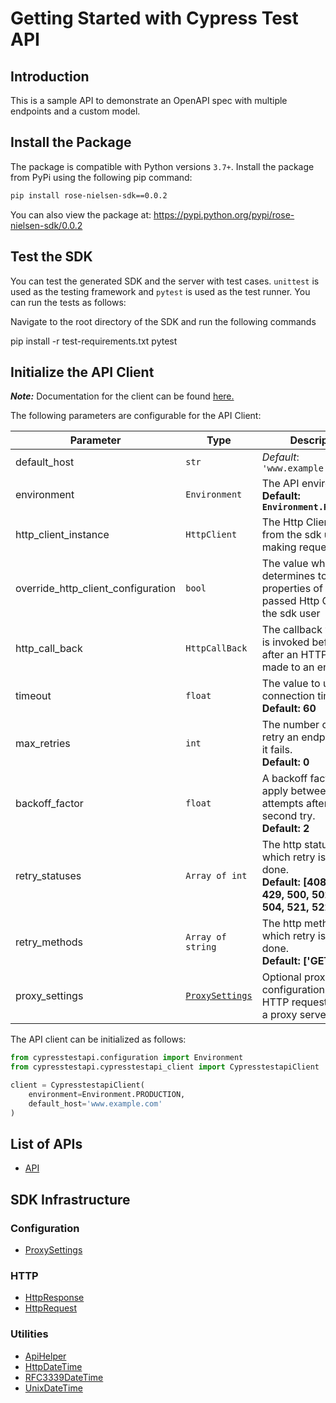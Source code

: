 
# Getting Started with Cypress Test API

## Introduction

This is a sample API to demonstrate an OpenAPI spec with multiple endpoints and a custom model.

## Install the Package

The package is compatible with Python versions `3.7+`.
Install the package from PyPi using the following pip command:

```bash
pip install rose-nielsen-sdk==0.0.2
```

You can also view the package at:
https://pypi.python.org/pypi/rose-nielsen-sdk/0.0.2

## Test the SDK

You can test the generated SDK and the server with test cases. `unittest` is used as the testing framework and `pytest` is used as the test runner. You can run the tests as follows:

Navigate to the root directory of the SDK and run the following commands


pip install -r test-requirements.txt
pytest


## Initialize the API Client

**_Note:_** Documentation for the client can be found [here.](https://www.github.com/ZahraN444/rose-nielsen-python-sdk/tree/0.0.2/doc/client.md)

The following parameters are configurable for the API Client:

| Parameter | Type | Description |
|  --- | --- | --- |
| default_host | `str` | *Default*: `'www.example.com'` |
| environment | `Environment` | The API environment. <br> **Default: `Environment.PRODUCTION`** |
| http_client_instance | `HttpClient` | The Http Client passed from the sdk user for making requests |
| override_http_client_configuration | `bool` | The value which determines to override properties of the passed Http Client from the sdk user |
| http_call_back | `HttpCallBack` | The callback value that is invoked before and after an HTTP call is made to an endpoint |
| timeout | `float` | The value to use for connection timeout. <br> **Default: 60** |
| max_retries | `int` | The number of times to retry an endpoint call if it fails. <br> **Default: 0** |
| backoff_factor | `float` | A backoff factor to apply between attempts after the second try. <br> **Default: 2** |
| retry_statuses | `Array of int` | The http statuses on which retry is to be done. <br> **Default: [408, 413, 429, 500, 502, 503, 504, 521, 522, 524]** |
| retry_methods | `Array of string` | The http methods on which retry is to be done. <br> **Default: ['GET', 'PUT']** |
| proxy_settings | [`ProxySettings`](https://www.github.com/ZahraN444/rose-nielsen-python-sdk/tree/0.0.2/doc/proxy-settings.md) | Optional proxy configuration to route HTTP requests through a proxy server. |

The API client can be initialized as follows:

```python
from cypresstestapi.configuration import Environment
from cypresstestapi.cypresstestapi_client import CypresstestapiClient

client = CypresstestapiClient(
    environment=Environment.PRODUCTION,
    default_host='www.example.com'
)
```

## List of APIs

* [API](https://www.github.com/ZahraN444/rose-nielsen-python-sdk/tree/0.0.2/doc/controllers/api.md)

## SDK Infrastructure

### Configuration

* [ProxySettings](https://www.github.com/ZahraN444/rose-nielsen-python-sdk/tree/0.0.2/doc/proxy-settings.md)

### HTTP

* [HttpResponse](https://www.github.com/ZahraN444/rose-nielsen-python-sdk/tree/0.0.2/doc/http-response.md)
* [HttpRequest](https://www.github.com/ZahraN444/rose-nielsen-python-sdk/tree/0.0.2/doc/http-request.md)

### Utilities

* [ApiHelper](https://www.github.com/ZahraN444/rose-nielsen-python-sdk/tree/0.0.2/doc/api-helper.md)
* [HttpDateTime](https://www.github.com/ZahraN444/rose-nielsen-python-sdk/tree/0.0.2/doc/http-date-time.md)
* [RFC3339DateTime](https://www.github.com/ZahraN444/rose-nielsen-python-sdk/tree/0.0.2/doc/rfc3339-date-time.md)
* [UnixDateTime](https://www.github.com/ZahraN444/rose-nielsen-python-sdk/tree/0.0.2/doc/unix-date-time.md)

